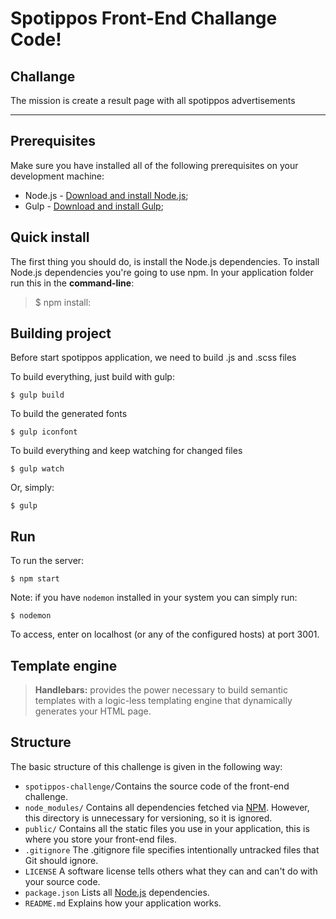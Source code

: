 Spotippos Front-End Challange Code!
===================


Challange
-------------
The mission is create a result page with all spotippos advertisements

----------

## Prerequisites

Make sure you have installed all of the following prerequisites on your development machine:

* Node.js - [Download and install Node.js](https://nodejs.org/en/download/);
* Gulp - [Download and install Gulp](http://gulpjs.com/);

Quick install
-------------

The first thing you should do, is install the Node.js dependencies. To install Node.js dependencies you're going to use npm. In your application folder run this in the **command-line**:

> $ npm install:

## Building project

Before start spotippos application, we need to build .js and .scss files

To build everything, just build with gulp:

    $ gulp build

To build the generated fonts

    $ gulp iconfont

To build everything and keep watching for changed files

    $ gulp watch

Or, simply:

    $ gulp


## Run
   To run the server:

    $ npm start
   Note: if you have `nodemon` installed in your system you can simply run:

	$ nodemon
  To access, enter on localhost (or any of the configured hosts) at port 3001.



##  Template engine

> **Handlebars:** provides the power necessary to build semantic templates with a logic-less templating engine that dynamically generates your HTML page.

## Structure

The basic structure of this challenge is given in the following way:

* `spotippos-challenge/`Contains the source code of the front-end challenge.
* `node_modules/` Contains all dependencies fetched via [NPM](https://www.npmjs.org/). However, this directory is unnecessary for versioning, so it is ignored.
* `public/` Contains all the static files you use in your application, this is where you store your front-end files.
* `.gitignore` The .gitignore file specifies intentionally untracked files that Git should ignore.
* `LICENSE` A software license tells others what they can and can't do with your source code.
* `package.json` Lists all [Node.js](http://nodejs.org/) dependencies.
* `README.md` Explains how your application works.
